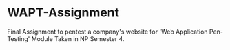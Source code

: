 # WAPT-Assignment
Final Assignment to pentest a company's website for 'Web Application Pen-Testing' Module Taken in NP Semester 4.
